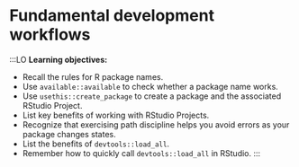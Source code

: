 # Fundamental development workflows

:::LO
**Learning objectives:**

* Recall the rules for R package names.
* Use `available::available` to check whether a package name works.
* Use `usethis::create_package` to create a package and the associated RStudio Project.
* List key benefits of working with RStudio Projects.
* Recognize that exercising path discipline helps you avoid errors as your 
package changes states.
* List the benefits of `devtools::load_all`.
* Remember how to quickly call `devtools::load_all` in RStudio.
:::
